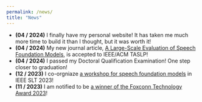 ```yaml
---
permalink: /news/
title: "News"
---
```


- **(04 / 2024)** I finally have my personal website! It has taken me much more time to build it than I thought, but it was worth it!
- **(04 / 2024)** My new journal article, [A Large-Scale Evaluation of Speech Foundation Models](https://arxiv.org/abs/2404.09385), is accepted to IEEE/ACM TASLP!
- **(04 / 2024)** I passed my Doctoral Qualification Examination! One step closer to graduation!
- **(12 / 2023)** I co-orgniaze [a workshop for speech foundation models](https://sites.google.com/g.ntu.edu.tw/sparks/about) in IEEE SLT 2023!
- **(11 / 2023)** I am notified to be [a winner of the Foxconn Technology Award 2023](https://www.facebook.com/foxconnscholarship/posts/pfbid02EAcfpLwVHVeCEs3R8KjujDBs9EVVeG3QCS2AfVHJuJVWkTE9dKsKhLs4uigtJanpl?locale=zh_TW)!
